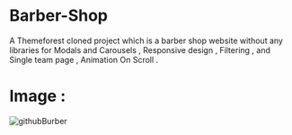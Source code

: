 # Barber-Shop
A Themeforest cloned project which is a barber shop website without any libraries for Modals and Carousels , Responsive design , Filtering , and Single team page , Animation On Scroll .
# Image :
![githubBurber](https://github.com/ahmed24666/Barber-Shop/assets/128262500/8605fcb0-0530-453f-8b04-11189f577a72)
